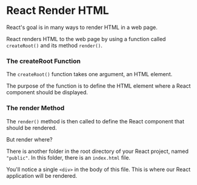 # React Render HTML
React's goal is in many ways to render HTML in a web page.

React renders HTML to the web page by using a function called `createRoot()` and its method `render()`.


### The createRoot Function
The `createRoot()` function takes one argument, an HTML element.

The purpose of the function is to define the HTML element where a React component should be displayed.
### The render Method
The `render()` method is then called to define the React component that should be rendered.

But render where?

There is another folder in the root directory of your React project, named `"public"`. In this folder, there is an `index.html` file.

You'll notice a single `<div>` in the body of this file. This is where our React application will be rendered.

